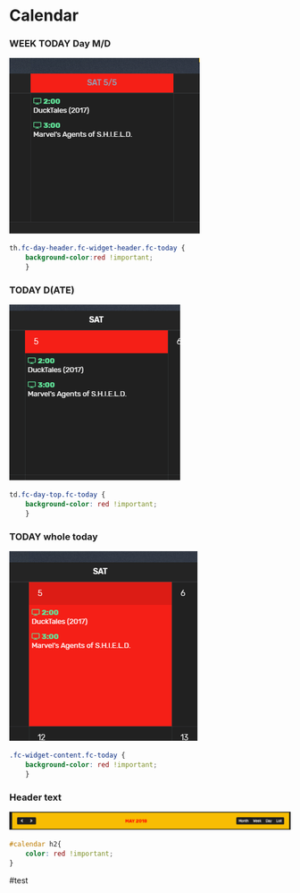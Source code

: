 # Calendar

### WEEK TODAY Day M/D  
![img](img/calendar/WEEK-TODAY-Day-M_D.png)
```css
th.fc-day-header.fc-widget-header.fc-today {
    background-color:red !important;
    }
```

### TODAY D(ATE)  
![img](img/calendar/TODAY-D_ATE_.png)
```css
td.fc-day-top.fc-today {
    background-color: red !important;
    }
```

### TODAY whole today  
![img](img/calendar/TODAY-whole-today.png)
```css
.fc-widget-content.fc-today {
    background-color: red !important;
    }
```

### Header text
![img](img/calendar/header-text.png)
```css
#calendar h2{
    color: red !important;
}
```
#test
